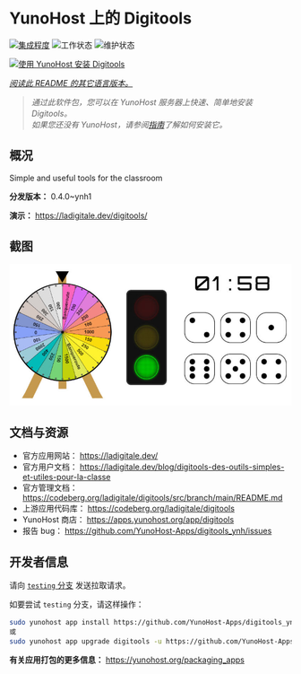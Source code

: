<!--
注意：此 README 由 <https://github.com/YunoHost/apps/tree/master/tools/readme_generator> 自动生成
请勿手动编辑。
-->

# YunoHost 上的 Digitools

[![集成程度](https://dash.yunohost.org/integration/digitools.svg)](https://dash.yunohost.org/appci/app/digitools) ![工作状态](https://ci-apps.yunohost.org/ci/badges/digitools.status.svg) ![维护状态](https://ci-apps.yunohost.org/ci/badges/digitools.maintain.svg)

[![使用 YunoHost 安装 Digitools](https://install-app.yunohost.org/install-with-yunohost.svg)](https://install-app.yunohost.org/?app=digitools)

*[阅读此 README 的其它语言版本。](./ALL_README.md)*

> *通过此软件包，您可以在 YunoHost 服务器上快速、简单地安装 Digitools。*  
> *如果您还没有 YunoHost，请参阅[指南](https://yunohost.org/install)了解如何安装它。*

## 概况

Simple and useful tools for the classroom

**分发版本：** 0.4.0~ynh1

**演示：** <https://ladigitale.dev/digitools/>

## 截图

![Digitools 的截图](./doc/screenshots/screenshot.jpg)

## 文档与资源

- 官方应用网站： <https://ladigitale.dev/>
- 官方用户文档： <https://ladigitale.dev/blog/digitools-des-outils-simples-et-utiles-pour-la-classe>
- 官方管理文档： <https://codeberg.org/ladigitale/digitools/src/branch/main/README.md>
- 上游应用代码库： <https://codeberg.org/ladigitale/digitools>
- YunoHost 商店： <https://apps.yunohost.org/app/digitools>
- 报告 bug： <https://github.com/YunoHost-Apps/digitools_ynh/issues>

## 开发者信息

请向 [`testing` 分支](https://github.com/YunoHost-Apps/digitools_ynh/tree/testing) 发送拉取请求。

如要尝试 `testing` 分支，请这样操作：

```bash
sudo yunohost app install https://github.com/YunoHost-Apps/digitools_ynh/tree/testing --debug
或
sudo yunohost app upgrade digitools -u https://github.com/YunoHost-Apps/digitools_ynh/tree/testing --debug
```

**有关应用打包的更多信息：** <https://yunohost.org/packaging_apps>
